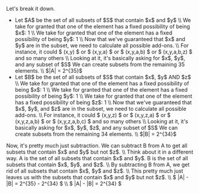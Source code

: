 Let's break it down.
<ul>
<li> Let $A$ be the set of all subsets of $S$ that contain $x$ and $y$ \\
We take for granted that one of the element has a fixed possibility of being $x$: 1 \\
We take for granted that one of the element has a fixed possibility of being $y$: 1 \\
Now that we've guaranteed that $x$ and $y$ are in the subset, we need to calculate all possible add-ons. \\
For instance, it could $ (x,y) $ or $ (x,y,a) $ or $ (x,y,a,b) $ or $ (x,y,a,b,z) $ and so many others \\
Looking at it, it's basically asking for $x$, $y$, and any subset of $S$
We can create subsets from the remaining 35 elements. \\
$|A| = 2^{35}$
<li> Let $B$ be the set of all subsets of $S$ that contain $x$, $y$ AND $z$ \\
We take for granted that one of the element has a fixed possibility of being $x$: 1 \\
We take for granted that one of the element has a fixed possibility of being $y$: 1 \\
We take for granted that one of the element has a fixed possibility of being $z$: 1 \\
Now that we've guaranteed that $x$, $y$, and $z$ are in the subset, we need to calculate all possible add-ons. \\
For instance, it could $ (x,y,z) $ or $ (x,y,z,a) $ or $ (x,y,z,a,b) $ or $ (x,y,z,a,b,c) $ and so many others \\
Looking at it, it's basically asking for $x$, $y$, $z$, and any subset of $S$
We can create subsets from the remaining 34 elements. \\
$|B| = 2^{34}$
</ul>
Now, it's pretty much just subtraction. We can subtract B from A to get all subsets that contain $x$ and $y$ but not $z$. \\
Think about it in a different way. A is the set of all subsets that contain $x$ and $y$. B is the set of all subsets that contain $x$, $y$, and $z$. \\
By subtracting B from A, we get rid of all subsets that contain $x$, $y$ and $z$. \\
This pretty much just leaves us with the subsets that contain $x$ and $y$ but not $z$. \\
$ |A| - |B| = 2^{35} - 2^{34} $ \\
$ |A| - |B| = 2^{34} $
